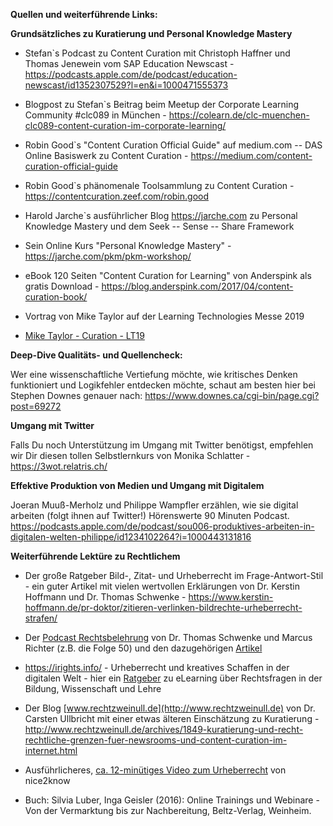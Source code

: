 **Quellen und weiterführende Links:**

**Grundsätzliches zu Kuratierung und Personal Knowledge Mastery**

* Stefan\`s Podcast zu Content Curation mit Christoph Haffner und Thomas Jenewein vom SAP Education Newscast - https://podcasts.apple.com/de/podcast/education-newscast/id1352307529?l=en&i=1000471555373

* Blogpost zu Stefan\`s Beitrag beim Meetup der Corporate Learning
  Community #clc089 in München - https://colearn.de/clc-muenchen-clc089-content-curation-im-corporate-learning/

* Robin Good\`s "Content Curation Official Guide" auf medium.com -- DAS
  Online Basiswerk zu Content Curation - https://medium.com/content-curation-official-guide

* Robin Good\`s phänomenale Toolsammlung zu Content Curation - https://contentcuration.zeef.com/robin.good

* Harold Jarche\`s ausführlicher Blog <https://jarche.com> zu Personal Knowledge Mastery und dem Seek -- Sense -- Share Framework

* Sein Online Kurs "Personal Knowledge Mastery" - https://jarche.com/pkm/pkm-workshop/

* eBook 120 Seiten "Content Curation for Learning" von Anderspink als gratis Download - https://blog.anderspink.com/2017/04/content-curation-book/

* Vortrag von Mike Taylor auf der Learning Technologies Messe 2019

* [Mike Taylor - Curation - LT19](https://youtu.be/5Q36elOJMkc)

**Deep-Dive Qualitäts- und Quellencheck:**

Wer eine wissenschaftliche Vertiefung möchte, wie kritisches Denken funktioniert und Logikfehler entdecken möchte, schaut am besten hier bei Stephen Downes genauer nach: https://www.downes.ca/cgi-bin/page.cgi?post=69272

**Umgang mit Twitter**

Falls Du noch Unterstützung im Umgang mit Twitter benötigst, empfehlen wir Dir diesen tollen Selbstlernkurs von Monika Schlatter - https://3wot.relatris.ch/

**Effektive Produktion von Medien und Umgang mit Digitalem**

Joeran Muuß-Merholz und Philippe Wampfler erzählen, wie sie digital arbeiten (folgt ihnen auf Twitter!) Hörenswerte 90 Minuten Podcast. https://podcasts.apple.com/de/podcast/sou006-produktives-arbeiten-in-digitalen-welten-philippe/id1234102264?i=1000443131816

**Weiterführende Lektüre zu Rechtlichem**

* Der große Ratgeber Bild-, Zitat- und Urheberrecht im Frage-Antwort-Stil - ein guter Artikel mit vielen wertvollen Erklärungen von Dr. Kerstin Hoffmann und Dr. Thomas Schwenke - https://www.kerstin-hoffmann.de/pr-doktor/zitieren-verlinken-bildrechte-urheberrecht-strafen/

* Der [Podcast Rechtsbelehrung](https://rechtsbelehrung.com/) von Dr. Thomas Schwenke und Marcus Richter (z.B. die Folge 50) und den dazugehörigen [Artikel](https://drschwenke.de/haftung-fuer-links-embedding-und-sharing-urheberrecht-und-datenschutz/)

* https://irights.info/ - Urheberrecht und kreatives Schaffen in der digitalen Welt - hier ein [Ratgeber](https://irights.info/artikel/leitfaden-urheberrecht-e-learning-lehre-urhwissg/28839) zu eLearning über Rechtsfragen in der Bildung, Wissenschaft und Lehre

* Der Blog [www.rechtzweinull.de](http://www.rechtzweinull.de) von Dr. Carsten Ullbricht mit einer etwas älteren Einschätzung zu Kuratierung - http://www.rechtzweinull.de/archives/1849-kuratierung-und-recht-rechtliche-grenzen-fuer-newsrooms-und-content-curation-im-internet.html

* Ausführlicheres, [ca. 12-minütiges Video zum Urheberrecht](https://youtu.be/F2iBIT4xid8) von nice2know

* Buch: Silvia Luber, Inga Geisler (2016): Online Trainings und Webinare - Von der Vermarktung bis zur Nachbereitung, Beltz-Verlag, Weinheim.
